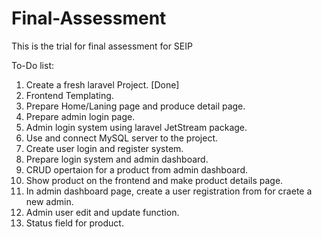 # Final-Assessment

This is the trial for final assessment for SEIP

To-Do list:

1. Create a fresh laravel Project. [Done]
2. Frontend Templating.
3. Prepare Home/Laning page and produce detail page.
4. Prepare admin login page.
5. Admin login system using laravel JetStream package.
6. Use and connect MySQL server to the project.
7. Create user login and register system.
8. Prepare login system and admin dashboard.
9. CRUD opertaion for a product from admin dashboard.
10. Show product on the frontend and make product details page.
11. In admin dashboard page, create a user registration from for craete a new admin.
12. Admin user edit and update function.
13. Status field for product.

